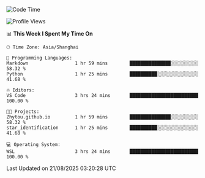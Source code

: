 <!--START_SECTION:waka-->
![Code Time](http://img.shields.io/badge/Code%20Time-3%2C078%20hrs%2035%20mins-blue)

![Profile Views](http://img.shields.io/badge/Profile%20Views-0-blue)

📊 **This Week I Spent My Time On** 

```text
🕑︎ Time Zone: Asia/Shanghai

💬 Programming Languages: 
Markdown                 1 hr 59 mins        ███████████████░░░░░░░░░░   58.32 % 
Python                   1 hr 25 mins        ██████████░░░░░░░░░░░░░░░   41.68 % 

🔥 Editors: 
VS Code                  3 hrs 24 mins       █████████████████████████   100.00 % 

🐱‍💻 Projects: 
Zhytou.github.io         1 hr 59 mins        ███████████████░░░░░░░░░░   58.32 % 
star_identification      1 hr 25 mins        ██████████░░░░░░░░░░░░░░░   41.68 % 

💻 Operating System: 
WSL                      3 hrs 24 mins       █████████████████████████   100.00 % 
```


 Last Updated on 21/08/2025 03:20:28 UTC
<!--END_SECTION:waka-->